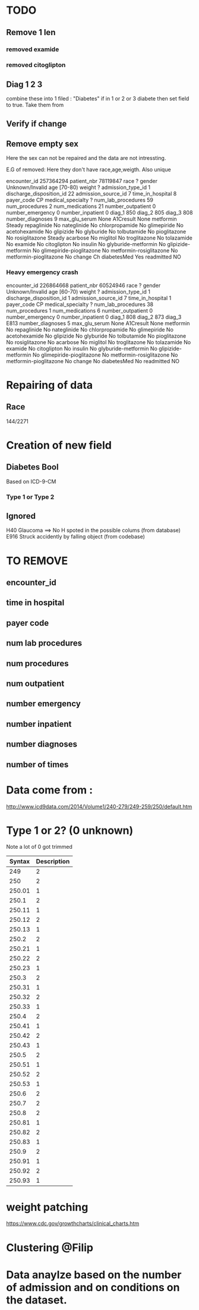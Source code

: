# TODO
## Remove 1 len
### removed examide
### removed citoglipton


## Diag 1 2 3
combine these into 1 filed : "Diabetes" if in 1 or 2 or 3 diabete then set field to true. Take them from
## Verify if change
## Remove empty sex
Here the sex can not be repaired and the data are not intressting.

E.G of removed: Here they don't have race,age,weigth. Also unique

encounter_id                      257364294
patient_nbr                        78119847
race                                      ?
gender                      Unknown/Invalid
age                                 [70-80)
weight                                    ?
admission_type_id                         1
discharge_disposition_id                 22
admission_source_id                       7
time_in_hospital                          8
payer_code                               CP
medical_specialty                         ?
num_lab_procedures                       59
num_procedures                            2
num_medications                          21
number_outpatient                         0
number_emergency                          0
number_inpatient                          0
diag_1                                  850
diag_2                                  805
diag_3                                  808
number_diagnoses                          9
max_glu_serum                          None
A1Cresult                              None
metformin                            Steady
repaglinide                              No
nateglinide                              No
chlorpropamide                           No
glimepiride                              No
acetohexamide                            No
glipizide                                No
glyburide                                No
tolbutamide                              No
pioglitazone                             No
rosiglitazone                        Steady
acarbose                                 No
miglitol                                 No
troglitazone                             No
tolazamide                               No
examide                                  No
citoglipton                              No
insulin                                  No
glyburide-metformin                      No
glipizide-metformin                      No
glimepiride-pioglitazone                 No
metformin-rosiglitazone                  No
metformin-pioglitazone                   No
change                                   Ch
diabetesMed                             Yes
readmitted                               NO


### Heavy emergency crash
encounter_id                      226864668
patient_nbr                        60524946
race                                      ?
gender                      Unknown/Invalid
age                                 [60-70)
weight                                    ?
admission_type_id                         1
discharge_disposition_id                  1
admission_source_id                       7
time_in_hospital                          1
payer_code                               CP
medical_specialty                         ?
num_lab_procedures                       38
num_procedures                            1
num_medications                           6
number_outpatient                         0
number_emergency                          0
number_inpatient                          0
diag_1                                  808
diag_2                                  873
diag_3                                 E813
number_diagnoses                          5
max_glu_serum                          None
A1Cresult                              None
metformin                                No
repaglinide                              No
nateglinide                              No
chlorpropamide                           No
glimepiride                              No
acetohexamide                            No
glipizide                                No
glyburide                                No
tolbutamide                              No
pioglitazone                             No
rosiglitazone                            No
acarbose                                 No
miglitol                                 No
troglitazone                             No
tolazamide                               No
examide                                  No
citoglipton                              No
insulin                                  No
glyburide-metformin                      No
glipizide-metformin                      No
glimepiride-pioglitazone                 No
metformin-rosiglitazone                  No
metformin-pioglitazone                   No
change                                   No
diabetesMed                              No
readmitted                               NO

# Repairing of data
## Race
144/2271
##

# Creation of new field
## Diabetes Bool
Based on ICD-9-CM
### Type 1 or Type 2
## Ignored
H40 Glaucoma ==> No H spoted in the possible colums (from database)
E916 Struck accidently by falling object (from codebase)



# TO REMOVE
## encounter_id
## time in hospital
## payer code
## num lab procedures
## num procedures
## num outpatient
## number emergency
## number inpatient
## number diagnoses

## number of times

# Data come from :
http://www.icd9data.com/2014/Volume1/240-279/249-259/250/default.htm


# Type 1 or 2? (0 unknown)

Note a lot of 0 got trimmed

| Syntax | Description |
|--------|-------------|
| 249    | 2           |
| 250    | 2           |
| 250.01 | 1           |
| 250.1  | 2           |
| 250.11 | 1           |
| 250.12 | 2           |
| 250.13 | 1           |
| 250.2  | 2           |
| 250.21 | 1           |
| 250.22 | 2           |
| 250.23 | 1           |
| 250.3  | 2           |
| 250.31 | 1           |
| 250.32 | 2           |
| 250.33 | 1           |
| 250.4  | 2           |
| 250.41 | 1           |
| 250.42 | 2           |
| 250.43 | 1           |
| 250.5  | 2           |
| 250.51 | 1           |
| 250.52 | 2           |
| 250.53 | 1           |
| 250.6  | 2           |
| 250.7  | 2           |
| 250.8  | 2           |
| 250.81 | 1           |
| 250.82 | 2           |
| 250.83 | 1           |
| 250.9  | 2           |
| 250.91 | 1           |
| 250.92 | 2           |
| 250.93 | 1           |

# weight patching
https://www.cdc.gov/growthcharts/clinical_charts.htm


# Clustering @Filip
# Data anaylze based on the number of admission and on conditions on the dataset.